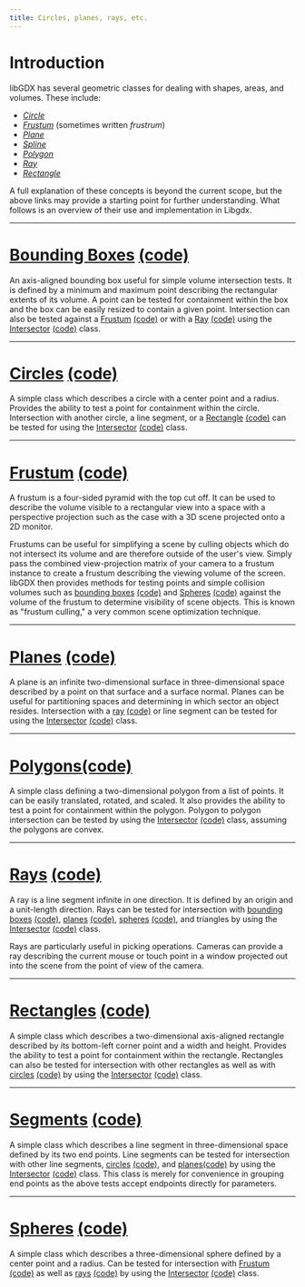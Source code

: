 ```yaml
---
title: Circles, planes, rays, etc.
---
```

# Introduction

libGDX has several geometric classes for dealing with shapes, areas, and volumes. These include:

  * *[Circle](https://en.wikipedia.org/wiki/Circle)*
  * *[Frustum](https://en.wikipedia.org/wiki/Frustum)* (sometimes written _frustrum_)
  * *[Plane](https://en.wikipedia.org/wiki/Plane_%28geometry%29)*
  * *[Spline](https://en.wikipedia.org/wiki/Catmull-Rom_spline#Catmull.E2.80.93Rom_spline)*
  * *[Polygon](https://en.wikipedia.org/wiki/Polygon)*
  * *[Ray](https://en.wikipedia.org/wiki/Ray_%28geometry%29#Ray)*
  * *[Rectangle](https://en.wikipedia.org/wiki/Rectangle)*

A full explanation of these concepts is beyond the current scope, but the above links may provide a starting point for further understanding. What follows is an overview of their use and implementation in Libgdx.

----

# [Bounding Boxes](https://libgdx.badlogicgames.com/nightlies/docs/api/com/badlogic/gdx/math/collision/BoundingBox.html) [(code)](https://github.com/libgdx/libgdx/tree/master/gdx/src/com/badlogic/gdx/math/collision/BoundingBox.java)

An axis-aligned bounding box useful for simple volume intersection tests. It is defined by a minimum and maximum point describing the rectangular extents of its volume. A point can be tested for containment within the box and the box can be easily resized to contain a given point. Intersection can also be tested against a [Frustum](https://libgdx.badlogicgames.com/nightlies/docs/api/com/badlogic/gdx/math/Frustum.html) [(code)](https://github.com/libgdx/libgdx/tree/master/gdx/src/com/badlogic/gdx/math/Frustum.java) or with a [Ray](https://libgdx.badlogicgames.com/nightlies/docs/api/com/badlogic/gdx/math/collision/Ray.html) [(code)](https://github.com/libgdx/libgdx/tree/master/gdx/src/com/badlogic/gdx/math/collision/Ray.java) using the [Intersector](https://libgdx.badlogicgames.com/nightlies/docs/api/com/badlogic/gdx/math/Intersector.html) [(code)](https://github.com/libgdx/libgdx/tree/master/gdx/src/com/badlogic/gdx/math/Intersector.java) class.

----

# [Circles](https://libgdx.badlogicgames.com/nightlies/docs/api/com/badlogic/gdx/math/Circle.html) [(code)](https://github.com/libgdx/libgdx/tree/master/gdx/src/com/badlogic/gdx/math/Circle.java)

A simple class which describes a circle with a center point and a radius. Provides the ability to test a point for containment within the circle. Intersection with another circle, a line segment, or a [Rectangle](https://libgdx.badlogicgames.com/nightlies/docs/api/com/badlogic/gdx/math/Rectangle.html) [(code)](https://github.com/libgdx/libgdx/tree/master/gdx/src/com/badlogic/gdx/math/Rectangle.java) can be tested for using the [Intersector](https://libgdx.badlogicgames.com/nightlies/docs/api/com/badlogic/gdx/math/Intersector.html) [(code)](https://github.com/libgdx/libgdx/tree/master/gdx/src/com/badlogic/gdx/math/Intersector.java) class.

----

# [Frustum](https://libgdx.badlogicgames.com/nightlies/docs/api/com/badlogic/gdx/math/Frustum.html) [(code)](https://github.com/libgdx/libgdx/tree/master/gdx/src/com/badlogic/gdx/math/Frustum.java)

A frustum is a four-sided pyramid with the top cut off. It can be used to describe the volume visible to a rectangular view into a space with a perspective projection such as the case with a 3D scene projected onto a 2D monitor.

Frustums can be useful for simplifying a scene by culling objects which do not intersect its volume and are therefore outside of the user's view. Simply pass the combined view-projection matrix of your camera to a frustum instance to create a frustum describing the viewing volume of the screen. libGDX then provides methods for testing points and simple collision volumes such as [bounding boxes](https://libgdx.badlogicgames.com/nightlies/docs/api/com/badlogic/gdx/math/collision/BoundingBox.html) [(code)](https://github.com/libgdx/libgdx/tree/master/gdx/src/com/badlogic/gdx/math/collision/BoundingBox.java) and [Spheres](https://libgdx.badlogicgames.com/nightlies/docs/api/com/badlogic/gdx/math/collision/Sphere.html) [(code)](https://github.com/libgdx/libgdx/tree/master/gdx/src/com/badlogic/gdx/math/collision/Sphere.java) against the volume of the frustum to determine visibility of scene objects. This is known as "frustum culling," a very common scene optimization technique.

----

# [Planes](https://libgdx.badlogicgames.com/nightlies/docs/api/com/badlogic/gdx/math/Plane.html) [(code)](https://github.com/libgdx/libgdx/tree/master/gdx/src/com/badlogic/gdx/math/Plane.java)

A plane is an infinite two-dimensional surface in three-dimensional space described by a point on that surface and a surface normal. Planes can be useful for partitioning spaces and determining in which sector an object resides. Intersection with a [ray](https://libgdx.badlogicgames.com/nightlies/docs/api/com/badlogic/gdx/math/collision/Ray.html) [(code)](https://github.com/libgdx/libgdx/tree/master/gdx/src/com/badlogic/gdx/math/collision/Ray.java) or line segment can be tested for using the [Intersector](https://libgdx.badlogicgames.com/nightlies/docs/api/com/badlogic/gdx/math/Intersector.html) [(code)](https://github.com/libgdx/libgdx/tree/master/gdx/src/com/badlogic/gdx/math/Intersector.java) class.

----

# [Polygons](https://libgdx.badlogicgames.com/nightlies/docs/api/com/badlogic/gdx/math/Polygon.html)[(code)](https://github.com/libgdx/libgdx/tree/master/gdx/src/com/badlogic/gdx/math/Polygon.java)

A simple class defining a two-dimensional polygon from a list of points. It can be easily translated, rotated, and scaled. It also provides the ability to test a point for containment within the polygon. Polygon to polygon intersection can be tested by using the [Intersector](https://libgdx.badlogicgames.com/nightlies/docs/api/com/badlogic/gdx/math/Intersector.html) [(code)](https://github.com/libgdx/libgdx/tree/master/gdx/src/com/badlogic/gdx/math/Intersector.java) class, assuming the polygons are convex.

----

# [Rays](https://libgdx.badlogicgames.com/nightlies/docs/api/com/badlogic/gdx/math/collision/Ray.html) [(code)](https://github.com/libgdx/libgdx/tree/master/gdx/src/com/badlogic/gdx/math/collision/Ray.java)

A ray is a line segment infinite in one direction. It is defined by an origin and a unit-length direction. Rays can be tested for intersection with [bounding boxes](https://libgdx.badlogicgames.com/nightlies/docs/api/com/badlogic/gdx/math/collision/BoundingBox.html) [(code)](https://github.com/libgdx/libgdx/tree/master/gdx/src/com/badlogic/gdx/math/collision/BoundingBox.java), [planes](https://libgdx.badlogicgames.com/nightlies/docs/api/com/badlogic/gdx/math/Plane.html) [(code)](https://github.com/libgdx/libgdx/tree/master/gdx/src/com/badlogic/gdx/math/Plane.java), [spheres](https://libgdx.badlogicgames.com/nightlies/docs/api/com/badlogic/gdx/math/collision/Sphere.html) [(code)](https://github.com/libgdx/libgdx/tree/master/gdx/src/com/badlogic/gdx/math/collision/Sphere.java), and triangles by using the [Intersector](https://libgdx.badlogicgames.com/nightlies/docs/api/com/badlogic/gdx/math/Intersector.html) [(code)](https://github.com/libgdx/libgdx/tree/master/gdx/src/com/badlogic/gdx/math/Intersector.java) class.

Rays are particularly useful in picking operations. Cameras can provide a ray describing the current mouse or touch point in a window projected out into the scene from the point of view of the camera.

----

# [Rectangles](https://libgdx.badlogicgames.com/nightlies/docs/api/com/badlogic/gdx/math/Rectangle.html) [(code)](https://github.com/libgdx/libgdx/tree/master/gdx/src/com/badlogic/gdx/math/Rectangle.java)

A simple class which describes a two-dimensional axis-aligned rectangle described by its bottom-left corner point and a width and height. Provides the ability to test a point for containment within the rectangle. Rectangles can also be tested for intersection with other rectangles as well as with [circles](https://libgdx.badlogicgames.com/nightlies/docs/api/com/badlogic/gdx/math/Circle.html) [(code)](https://github.com/libgdx/libgdx/tree/master/gdx/src/com/badlogic/gdx/math/Circle.java) by using the [Intersector](https://libgdx.badlogicgames.com/nightlies/docs/api/com/badlogic/gdx/math/Intersector.html) [(code)](https://github.com/libgdx/libgdx/tree/master/gdx/src/com/badlogic/gdx/math/Intersector.java) class.

----

# [Segments](https://libgdx.badlogicgames.com/nightlies/docs/api/com/badlogic/gdx/math/collision/Segment.html) [(code)](https://github.com/libgdx/libgdx/tree/master/gdx/src/com/badlogic/gdx/math/collision/Segment.java)

A simple class which describes a line segment in three-dimensional space defined by its two end points. Line segments can be tested for intersection with other line segments, [circles](https://libgdx.badlogicgames.com/nightlies/docs/api/com/badlogic/gdx/math/Circle.html) [(code)](https://github.com/libgdx/libgdx/tree/master/gdx/src/com/badlogic/gdx/math/Circle.java), and [planes](https://libgdx.badlogicgames.com/nightlies/docs/api/com/badlogic/gdx/math/Plane.html)[(code)](https://github.com/libgdx/libgdx/tree/master/gdx/src/com/badlogic/gdx/math/Plane.java) by using the [Intersector](https://libgdx.badlogicgames.com/nightlies/docs/api/com/badlogic/gdx/math/Intersector.html) [(code)](https://github.com/libgdx/libgdx/tree/master/gdx/src/com/badlogic/gdx/math/Intersector.java) class. This class is merely for convenience in grouping end points as the above tests accept endpoints directly for parameters.

----

# [Spheres](https://libgdx.badlogicgames.com/nightlies/docs/api/com/badlogic/gdx/math/collision/Sphere.html) [(code)](https://github.com/libgdx/libgdx/tree/master/gdx/src/com/badlogic/gdx/math/collision/Sphere.java)

A simple class which describes a three-dimensional sphere defined by a center point and a radius. Can be tested for intersection with [Frustum](https://libgdx.badlogicgames.com/nightlies/docs/api/com/badlogic/gdx/math/Frustum.html) [(code)](https://github.com/libgdx/libgdx/tree/master/gdx/src/com/badlogic/gdx/math/Frustum.java) as well as [rays](https://libgdx.badlogicgames.com/nightlies/docs/api/com/badlogic/gdx/math/collision/Ray.html) [(code)](https://github.com/libgdx/libgdx/tree/master/gdx/src/com/badlogic/gdx/math/collision/Ray.java) by using the [Intersector](https://libgdx.badlogicgames.com/nightlies/docs/api/com/badlogic/gdx/math/Intersector.html) [(code)](https://github.com/libgdx/libgdx/tree/master/gdx/src/com/badlogic/gdx/math/Intersector.java) class.
